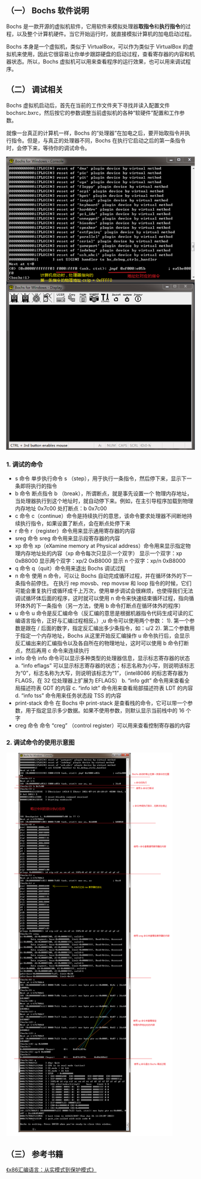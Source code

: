 ## （一） Bochs 软件说明

Bochs 是一款开源的虚拟机软件，它用软件来模拟处理器**取指令**和**执行指令**的过程，以及整个计算机硬件。当它开始运行时，就直接模拟计算机的加电启动过程。

Bochs 本身是一个虚拟机，类似于 VirtualBox，可以作为类似于 VirtualBox 的虚拟机来使用，因此它很容易让你单步跟踪硬盘的启动过程，查看寄存器的内容和机器状态。所以，Bochs 虚拟机可以用来查看程序的运行效果，也可以用来调试程序。

## （二） 调试相关
Bochs 虚拟机启动后，首先在当前的工作文件夹下寻找并读入配置文件 bochsrc.bxrc，然后按它的参数调整当前虚拟机的各种“软硬件”配置和工作参数。

就像一台真正的计算机一样，Bochs 的“处理器”在加电之后，要开始取指令并执行指令。但是，与真正的处理器不同，Bochs 在执行它启动之后的第一条指令时，会停下来，等待你的调试命令。

![](Bochs%20下的程序调试入门.assets/2022-06-26-10-26-28.png)

### 1. 调试的命令
- s 命令
单步执行命令 s （step），用于执行一条指令，然后停下来，显示下一条即将执行的指令
- b 命令
断点指令 b （break），所谓断点，就是事先设置一个 物理内存地址，当处理器执行到这个地址时，就自动停下来。例如，在主引导程序加载到物理内存地址 0x7c00 处打断点：b 0x7c00
- c 命令
c（continue）命令是持续执行的意思，该命令要求处理器不间断地持续执行指令，如果设置了断点，会在断点处停下来
- r 命令
r（register）命令用来显示通用寄存器的内容
- sreg 命令
sreg 命令用来显示段寄存器的内容
- xp 命令
xp（eXamine memory at Physical address）命令用来显示指定物理内存地址处的内容（xp 命令每次只显示一个双字）
显示一个双字：xp 0xB8000
显示两个双字：xp/2 0xB8000
显示 n 个双字：xp/n 0xB8000
- q 命令
q（quit）命令用来退出 Bochs 调试过程
- n 命令
使用 n 命令，可以让 Bochs 自动完成循环过程，并在循环体外的下一条指令前停住。
在执行 rep movsb、rep movsw 和 loop 指令的时候，它们可能会重复执行或循环成千上万次，使用单步调试会很麻烦，也使得我们无法调试循环体后面的程序，这时就可以使用 n 命令来快速结束循环过程，指向循环体外的下一条指令（另一方法，使用 b 命令打断点在循环体外的程序）
- u 命令
u 命令是反汇编命令（反汇编的意思是根据机器指令代码生成可读的汇编语言指令，正好与汇编过程相反。）,u 命令可以使用两个参数：
1). 第一个参数是跟在 \/ 后面的数字，指定反汇编出多少条指令，如：u/2
2). 第二个参数用于指定一个内存地址，Bochs 从这里开始反汇编操作
u 命令执行后，会显示反汇编出来的汇编指令以及各自所在的物理地址，这时可以使用 b 命令打断点，然后再用 c 命令来连续执行
- info 命令
info 命令可以显示多种类型的处理器信息，显示标志寄存器的状态
a. “info eflags” 可以显示标志寄存器的状态；标志名称为小写，则说明该标志为“0”，标志名称为大写，则说明该标志为“1”，（intel8086 的标志寄存器为 FLAGS，在 32 位处理器上扩展为 EFLAGS）
b. “info gdt” 命令用来查看全局描述符表 GDT 的内容
c. “info ldt” 命令用来查看局部描述符表 LDT 的内容
d. “info tss” 命令用来任务状态段 TSS 的内容
- print-stack 命令
在 Bochs 中 print-stack 是查看栈的命令，它可以带一个参数，用于指定显示多少数据。如果不使用参数，则默认显示当前栈中的 16 个字
- creg 命令
命令 “creg” （control register）可以用来查看控制寄存器的内容


### 2. 调试命令的使用示意图
![](Bochs%20下的程序调试入门.assets/调试过程.png)


## （三） 参考书籍
[《x86汇编语言：从实模式到保护模式》](https://book.douban.com/subject/20492528/)